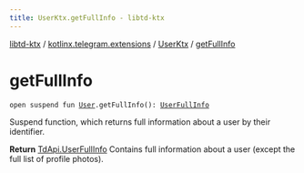 ```yaml
---
title: UserKtx.getFullInfo - libtd-ktx
---
```


[libtd-ktx](../../index.html) / [kotlinx.telegram.extensions](../index.html) / [UserKtx](index.html) / [getFullInfo](./get-full-info.html)

# getFullInfo

`open suspend fun `[`User`](https://tdlibx.github.io/td/docs/org/drinkless/td/libcore/telegram/TdApi/User.html)`.getFullInfo(): `[`UserFullInfo`](https://tdlibx.github.io/td/docs/org/drinkless/td/libcore/telegram/TdApi/UserFullInfo.html)

Suspend function, which returns full information about a user by their identifier.

**Return**
[TdApi.UserFullInfo](https://tdlibx.github.io/td/docs/org/drinkless/td/libcore/telegram/TdApi/UserFullInfo.html) Contains full information about a user (except the full list of
profile photos).

